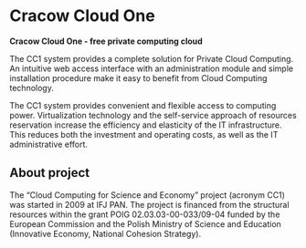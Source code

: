 Cracow Cloud One
================

**Cracow Cloud One - free private computing cloud**

The CC1 system provides a complete solution for Private Cloud Computing. An
intuitive web access interface with an administration module and simple
installation procedure make it easy to benefit from Cloud Computing technology.

The CC1 system provides convenient and flexible access to computing power.
Virtualization technology and the self-service approach of resources
reservation increase the efficiency and elasticity of the IT infrastructure.
This reduces both the investment and operating costs, as well as the IT
administrative effort.

About project
-------------

The “Cloud Computing for Science and Economy” project (acronym CC1) was started
in 2009 at IFJ PAN. The project is financed from the structural resources
within the grant POIG 02.03.03-00-033/09-04 funded by the European Commission
and the Polish Ministry of Science and Education (Innovative Economy, National
Cohesion Strategy).

